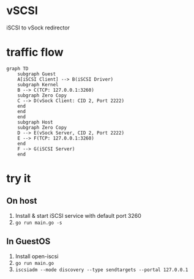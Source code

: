 # vSCSI
iSCSI to vSock redirector 

# traffic flow

```mermaid
graph TD
    subgraph Guest
    A[iSCSI Client] --> B(iSCSI Driver)
    subgraph Kernel
    B --> C(TCP: 127.0.0.1:3260)
    subgraph Zero Copy
    C --> D(vSock Client: CID 2, Port 2222)
    end
    end
    end
    subgraph Host
    subgraph Zero Copy
    D --> E(vSock Server, CID 2, Port 2222)
    E --> F(TCP: 127.0.0.1:3260)
    end
    F --> G(iSCSI Server)
    end
```

# try it
## On host
1. Install & start iSCSI service with default port 3260
2. `go run main.go -s`

## In GuestOS
1. Install open-iscsi
2. `go run main.go`
3. `iscsiadm --mode discovery --type sendtargets --portal 127.0.0.1`  
